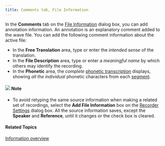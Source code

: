 ```yaml
---
title: Comments tab, File Information
---
```


In the **Comments** tab on the [File Information](overview) dialog box, you can add annotation information. An annotation is an explanatory comment added to the wave file. You can add the following comment information about the active file:

- In the **Free Translation** area, type or enter the *intended sense* of the translation.
- In the **File Description** area, type or enter a *meaningful name* by which others may identify the recording.
- In the **Phonetic** area, the *complete* [phonetic transcription](../../edit/transcription/guidelines) displays, showing *all the individual* phonetic characters from each [segment](../../edit/segment).

#### ![](../../../../images/001.png) **Note**
- To avoid retyping the same source information when making a related set of recordings, select the **Add File Information** box on the [Recorder Settings](../recorder-settings) dialog box. All the source information saves, except the **Speaker** and **Reference**, until it changes or the check box is cleared.

#### **Related Topics**
[Information overview](overview)